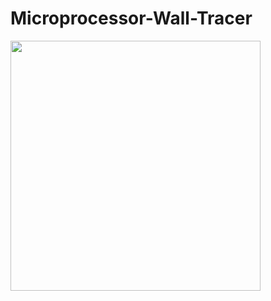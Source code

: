 # Microprocessor-Wall-Tracer


<img src="https://github.com/jaewang-kim/Microprocessor-Wall-Tracer/blob/843efda4c3b307f604ac203a75339e2aa65be32f/walltracer_high.gif" width="400px">
